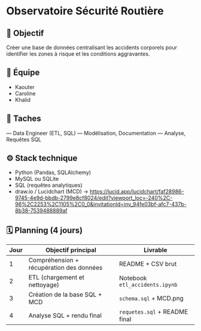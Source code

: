 # Observatoire Sécurité Routière

## 🎯 Objectif
Créer une base de données centralisant les accidents corporels pour identifier les zones à risque et les conditions aggravantes.

## 👥 Équipe
- Kaouter
- Caroline  
- Khalid 

## 👥 Taches 
— Data Engineer (ETL, SQL)
— Modélisation, Documentation
— Analyse, Requêtes SQL

## ⚙️ Stack technique
- Python (Pandas, SQLAlchemy)
- MySQL ou SQLite
- SQL (requêtes analytiques)
- draw.io / Lucidchart (MCD) -> https://lucid.app/lucidchart/faf28986-9745-4e9d-bbdb-2799e8cf8024/edit?viewport_loc=-240%2C-96%2C2253%2C1105%2C0_0&invitationId=inv_94fe03bf-afc7-437b-8b38-7539488889af

## 🗓️ Planning (4 jours)
| Jour | Objectif principal | Livrable |
|------|---------------------|-----------|
| 1 | Compréhension + récupération des données | README + CSV brut |
| 2 | ETL (chargement et nettoyage) | Notebook `etl_accidents.ipynb` |
| 3 | Création de la base SQL + MCD | `schema.sql` + MCD.png |
| 4 | Analyse SQL + rendu final | `requetes.sql` + README final |
